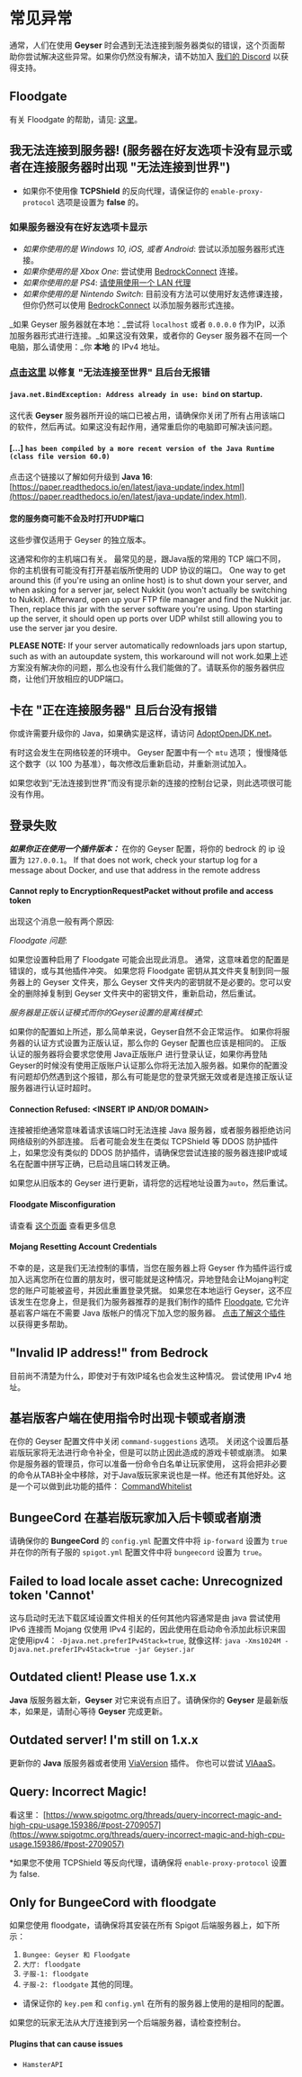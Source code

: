 # 常见异常

通常，人们在使用 **Geyser** 时会遇到无法连接到服务器类似的错误，这个页面帮助你尝试解决这些异常。如果你仍然没有解决，请不妨加入 [我们的 Discord](https://discord.geysermc.org) 以获得支持。

## Floodgate

有关 Floodgate 的帮助，请见: [这里](../../floodgate-wiki/wen-ti.md)。

## 我无法连接到服务器! (服务器在好友选项卡没有显示或者在连接服务器时出现 "无法连接到世界")

* 如果你不使用像 **TCPShield** 的反向代理，请保证你的 `enable-proxy-protocol` 选项是设置为 **false** 的。

### 如果服务器没有在好友选项卡显示

* _如果你使用的是 Windows 10, iOS, 或者 Android_: 尝试以添加服务器形式连接。
* _如果你使用的是 Xbox One_: 尝试使用 [BedrockConnect](https://github.com/GeyserMC/Geyser/wiki/Using-Geyser-with-Consoles) 连接。
* _如果你使用的是 PS4_: [请使用使用一个 LAN 代理](https://github.com/GeyserMC/Geyser/wiki/Using-Geyser-with-Consoles#playstation-4)
* _如果你使用的是 Nintendo Switch_: 目前没有方法可以使用好友选修课连接，但你仍然可以使用 [BedrockConnect](https://github.com/GeyserMC/Geyser/wiki/Using-Geyser-with-Consoles) 以添加服务器形式连接。

_如果 Geyser 服务器就在本地：_尝试将 `localhost` 或者 `0.0.0.0` 作为IP，以添加服务器形式进行连接。_如果这没有效果，或者你的 Geyser 服务器不在同一个电脑，那么请使用：_你 **本地** 的 IPv4 地址。

### [点击这里](xiu-fu-wu-fa-lian-jie-zhi-shi-jie.md) 以修复 "无法连接至世界" 且后台无报错

#### `java.net.BindException: Address already in use: bind` on startup.

这代表 **Geyser** 服务器所开设的端口已被占用，请确保你关闭了所有占用该端口的软件，然后再试。如果这没有起作用，通常重启你的电脑即可解决该问题。

#### \[...] `has been compiled by a more recent version of the Java Runtime (class file version 60.0)`

点击这个链接以了解如何升级到 **Java 16**: [https://paper.readthedocs.io/en/latest/java-update/index.html](https://paper.readthedocs.io/en/latest/java-update/index.html).

#### 您的服务商可能不会及时打开UDP端口

这些步骤仅适用于 Geyser 的独立版本。

这通常和你的主机端口有关。 最常见的是，跟Java版的常用的 TCP 端口不同，你的主机很有可能没有打开基岩版所使用的 UDP 协议的端口。 One way to get around this (if you're using an online host) is to shut down your server, and when asking for a server jar, select Nukkit (you won't actually be switching to Nukkit). Afterward, open up your FTP file manager and find the Nukkit jar. Then, replace this jar with the server software you're using. Upon starting up the server, it should open up ports over UDP whilst still allowing you to use the server jar you desire.

**PLEASE NOTE:** If your server automatically redownloads jars upon startup, such as with an autoupdate system, this workaround will not work.如果上述方案没有解决你的问题，那么也没有什么我们能做的了。请联系你的服务器供应商，让他们开放相应的UDP端口。

## 卡在 "正在连接服务器" 且后台没有报错

你或许需要升级你的 Java，如果确实是这样，请访问 [AdoptOpenJDK.net](https://adoptopenjdk.net)。

有时这会发生在网络较差的环境中。 Geyser 配置中有一个 `mtu` 选项； 慢慢降低这个数字（以 100 为基准），每次修改后重新启动，并重新测试加入。

如果您收到“无法连接到世界”而没有提示新的连接的控制台记录，则此选项很可能没有作用。

## 登录失败

_**如果你正在使用一个插件版本：**_ 在你的 Geyser 配置，将你的 bedrock 的 ip 设置为 `127.0.0.1`。 If that does not work, check your startup log for a message about Docker, and use that address in the remote address

#### Cannot reply to EncryptionRequestPacket without profile and access token

出现这个消息一般有两个原因:

_Floodgate 问题_:

如果您设置种启用了 Floodgate 可能会出现此消息。 通常，这意味着您的配置是错误的，或与其他插件冲突。 如果您将 Floodgate 密钥从其文件夹复制到同一服务器上的 Geyser 文件夹，那么 Geyser 文件夹内的密钥就不是必要的。您可以安全的删除掉复制到 Geyser 文件夹中的密钥文件，重新启动，然后重试。

_服务器是正版认证模式而你的Geyser设置的是离线模式_:

如果你的配置如上所述，那么简单来说，Geyser自然不会正常运作。 如果你将服务器的认证方式设置为正版认证，那么你的 Geyser 配置也应该是相同的。 正版认证的服务器将会要求您使用 Java正版账户 进行登录认证，如果你再登陆Geyser的时候没有使用正版账户认证那么你将无法加入服务器。如果你的配置没有问题却仍然遇到这个报错，那么有可能是您的登录凭据无效或者是连接正版认证服务器进行认证时超时。

#### Connection Refused: <INSERT IP AND/OR DOMAIN>

连接被拒绝通常意味着请求该端口时无法连接 Java 服务器，或者服务器拒绝访问网络级别的外部连接。 后者可能会发生在类似 TCPShield 等 DDOS 防护插件上，如果您没有类似的 DDOS 防护插件，请确保您尝试连接的服务器连接IP或域名在配置中拼写正确，已启动且端口转发正确。

如果您从旧版本的 Geyser 进行更新，请将您的远程地址设置为`auto`，然后重试。

#### Floodgate Misconfiguration

请查看 [这个页面](https://github.com/GeyserMC/Floodgate/wiki/Issues) 查看更多信息

#### Mojang Resetting Account Credentials

不幸的是，这是我们无法控制的事情，当您在服务器上将 Geyser 作为插件运行或加入远离您所在位置的朋友时，很可能就是这种情况，异地登陆会让Mojang判定您的账户可能被盗号，并因此重置登录凭据。 如果您在本地运行 Geyser，这不应该发生在您身上，但是我们为服务器推荐的是我们制作的插件 [Floodgate](https://github.com/GeyserMC/Floodgate), 它允许基岩客户端在不需要 Java 版帐户的情况下加入您的服务器。  [点击了解这个插件](https://github.com/GeyserMC/Geyser/wiki/Floodgate) 以获得更多帮助。

## "Invalid IP address!" from Bedrock

目前尚不清楚为什么，即使对于有效IP域名也会发生这种情况。 尝试使用 IPv4 地址。

## 基岩版客户端在使用指令时出现卡顿或者崩溃

在你的 Geyser 配置文件中关闭 `command-suggestions` 选项。 关闭这个设置后基岩版玩家将无法进行命令补全，但是可以防止因此造成的游戏卡顿或崩溃。 如果你是服务器的管理员，你可以准备一份命令白名单让玩家使用， 这将会把非必要的命令从TAB补全中移除，对于Java版玩家来说也是一样。他还有其他好处。这是一个可以做到此功能的插件： [CommandWhitelist](https://www.spigotmc.org/resources/commandwhitelist-spigot-waterfall-velocity.81326/)

## BungeeCord 在基岩版玩家加入后卡顿或者崩溃

请确保你的 **BungeeCord** 的 `config.yml` 配置文件中将 `ip-forward` 设置为 `true` 并在你的所有子服的 `spigot.yml` 配置文件中将 `bungeecord` 设置为 `true`。

## Failed to load locale asset cache: Unrecognized token 'Cannot'

这与启动时无法下载区域设置文件相关的任何其他内容通常是由 java 尝试使用 IPv6 连接而 Mojang 仅使用 IPv4 引起的，因此使用在启动命令添加此标识来固定使用ipv4： `-Djava.net.preferIPv4Stack=true`, 就像这样: `java -Xms1024M -Djava.net.preferIPv4Stack=true -jar Geyser.jar`

## Outdated client! Please use 1.x.x

**Java** 版服务器太新，**Geyser** 对它来说有点旧了。请确保你的 **Geyser** 是最新版本，如果是，请耐心等待 **Geyser** 完成更新。

## Outdated server! I'm still on 1.x.x

更新你的 **Java** 版服务器或者使用 [ViaVersion](https://viaversion.com) 插件。 你也可以尝试 [VIAaaS](https://github.com/ViaVersion/VIAaaS)。

## Query: Incorrect Magic!

看这里： [https://www.spigotmc.org/threads/query-incorrect-magic-and-high-cpu-usage.159386/#post-2709057](https://www.spigotmc.org/threads/query-incorrect-magic-and-high-cpu-usage.159386/#post-2709057)

*如果您不使用 TCPShield 等反向代理，请确保将 `enable-proxy-protocol` 设置为 false.

## Only for BungeeCord with floodgate

如果您使用 floodgate，请确保将其安装在所有 Spigot 后端服务器上，如下所示：

1. `Bungee: Geyser 和 Floodgate`
2. `大厅: floodgate`
3. `子服-1: floodgate`
4. `子服-2: floodgate` 
其他的同理。

* 请保证你的 `key.pem` 和 `config.yml` 在所有的服务器上使用的是相同的配置。

如果您的玩家无法从大厅连接到另一个后端服务器，请检查控制台。

#### Plugins that can cause issues

* `HamsterAPI`

